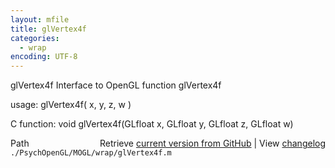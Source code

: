 ```yaml
---
layout: mfile
title: glVertex4f
categories:
  - wrap
encoding: UTF-8
---
```


glVertex4f  Interface to OpenGL function glVertex4f

usage:  glVertex4f( x, y, z, w )

C function:  void glVertex4f(GLfloat x, GLfloat y, GLfloat z, GLfloat w)


<div class="code_header" style="text-align:right;">
  <span style="float:left;">Path&nbsp;&nbsp;</span> <span class="counter">Retrieve <a href=
  "https://raw.github.com/Psychtoolbox-3/Psychtoolbox-3/beta/./PsychOpenGL/MOGL/wrap/glVertex4f.m">current version from GitHub</a> | View <a href=
  "https://github.com/Psychtoolbox-3/Psychtoolbox-3/commits/beta/./PsychOpenGL/MOGL/wrap/glVertex4f.m">changelog</a></span>
</div>
<div class="code">
  <code>./PsychOpenGL/MOGL/wrap/glVertex4f.m</code>
</div>
